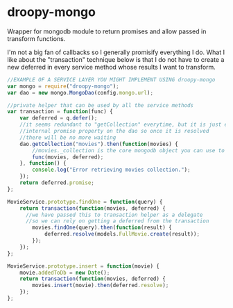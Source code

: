 droopy-mongo
============

Wrapper for mongodb module to return promises and allow passed in transform functions.

I'm not a big fan of callbacks so I generally promisify everything I do.  What I like about the "transaction" technique below is that I do not have to create a new deferred in every service method whose results I want to transform.

```javascript
//EXAMPLE OF A SERVICE LAYER YOU MIGHT IMPLEMENT USING droopy-mongo
var mongo = require("droopy-mongo");
var dao = new mongo.MongoDao(config.mongo.url);

//private helper that can be used by all the service methods
var transaction = function(func) {
	var deferred = q.defer();
	//it seems redundant to "getCollection" everytime, but it is just exposing an 
	//internal promise property on the dao so once it is resolved
	//there will be no more waiting
	dao.getCollection("movies").then(function(movies) {
		//movies._collection is the core mongodb object you can use to do anything not wrapped by this library.
		func(movies, deferred);
	}, function() {
		console.log("Error retrieving movies collection.");
	});
	return deferred.promise;
};

MovieService.prototype.findOne = function(query) {
	return transaction(function(movies, deferred) {
	  //we have passed this to transaction helper as a delegate
	  //so we can rely on getting a deferred from the transaction
		movies.findOne(query).then(function(result) {
			deferred.resolve(models.FullMovie.create(result));
		});
	});
};

MovieService.prototype.insert = function(movie) {
	movie.addedToDb = new Date();
	return transaction(function(movies, deferred) {
		movies.insert(movie).then(deferred.resolve);
	});
};
```
